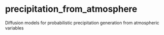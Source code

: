 # precipitation_from_atmosphere
Diffusion models for probabilistic precipitation generation from atmospheric variables 
